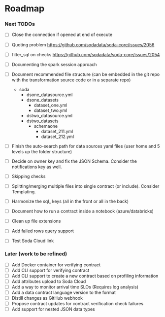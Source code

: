 # Roadmap

### Next TODOs
* [ ] Close the connection if opened at end of execute
* [ ] Quoting problem https://github.com/sodadata/soda-core/issues/2056
* [ ] filter_sql on checks https://github.com/sodadata/soda-core/issues/2054
* [ ] Documenting the spark session approach 
* [ ] Document recommended file structure (can be embedded in the git repo with the transformation source code or in a separate repo)
  * soda 
    * dsone_datasource.yml
    * dsone_datasets
      * dataset_one.yml
      * dataset_two.yml
    * dstwo_datasource.yml
    * dstwo_datasets
      * schemaone
        * dataset_211.yml
        * dataset_212.yml
* [ ] Finish the auto-search path for data sources yaml files (user home and 5 levels up the folder structure)

* [ ] Decide on owner key and fix the JSON Schema.  Consider the notifications key as well.
* [ ] Skipping checks
* [ ] Splitting/merging multiple files into single contract (or include).  Consider Templating.
* [ ] Harmonize the sql_ keys (all in the front or all in the back)
* [ ] Document how to run a contract inside a notebook (azure/databricks)
* [ ] Clean up file extensions
* [ ] Add failed rows query support
* [ ] Test Soda Cloud link

### Later (work to be refined)
* [ ] Add Docker container for verifying contract
* [ ] Add CLI support for verifying contract
* [ ] Add CLI support to create a new contract based on profiling information
* [ ] Add attributes upload to Soda Cloud
* [ ] Add a way to monitor arrival time SLOs (Requires log analysis)
* [ ] Add a data contract language version to the format
* [ ] Distill changes as GitHub webhook
* [ ] Propose contract updates for contract verification check failures
* [ ] Add support for nested JSON data types
